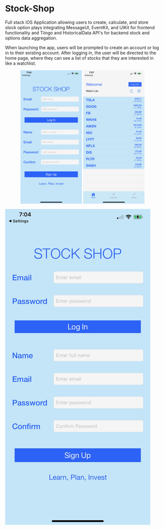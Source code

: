 # Stock-Shop
Full stack iOS Application allowing users to create, calculate, and store stock option plays integrating MessageUI, EventKit, and UIKit for frontend functionality and Tiingo and HistoricalData API's for backend stock and options data aggregation.

When launching the app, users will be prompted to create an account or log in to their existing account. After logging in, the user will be directed to the home page, where they can see a list of stocks that they are interested in like a watchlist.
<p align="middle">
 
  <img src = "DemoPhotos/1.jpeg" width = 200>
  <img src = "DemoPhotos/2.jpeg" width = 200>
 
</p>


![test](DemoPhotos/1.jpeg)
